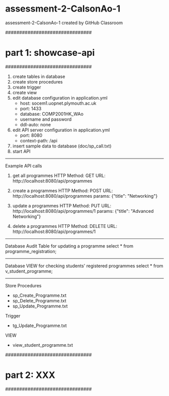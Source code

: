 # assessment-2-CalsonAo-1
assessment-2-CalsonAo-1 created by GitHub Classroom

###############################
# part 1: showcase-api
###############################
1. create tables in database
2. create store procedures
3. create trigger
4. create view
5. edit database configuration in application.yml
	- host: socem1.uopnet.plymouth.ac.uk
	- port: 1433
	- database: COMP2001HK_WAo
	- username and password
	- ddl-auto: none
6. edit API server configuration in application.yml
	- port: 8080
	- context-path: /api
7. insert sample data to database (doc/sp_call.txt)
8. start API

---------------------------
Example API calls

1. get all programmes
HTTP Method: GET
URL: http://localhost:8080/api/programmes

2. create a programmes
HTTP Method: POST
URL: http://localhost:8080/api/programmes
params: {"title": "Networking"}

3. update a programmes
HTTP Method: PUT
URL: http://localhost:8080/api/programmes/1
params: {"title": "Advanced Networking"}

4. delete a programmes
HTTP Method: DELETE
URL: http://localhost:8080/api/programmes/1

---------------------------
Database Audit Table for updating a programme
select * from programme_registration;

---------------------------
Database VIEW for checking students' registered programmes
select * from v_student_programme;

---------------------------------------
Store Procedures
- sp_Create_Programme.txt
- sp_Delete_Programme.txt
- sp_Update_Programme.txt

Trigger
- tg_Update_Programme.txt

VIEW
- view_student_programme.txt

###############################
# part 2: XXX
###############################
